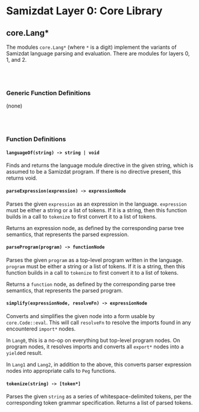 Samizdat Layer 0: Core Library
==============================

core.Lang*
----------

The modules `core.Lang*` (where `*` is a digit) implement the variants
of Samizdat language parsing and evaluation. There are modules for
layers 0, 1, and 2.

<br><br>
### Generic Function Definitions

(none)


<br><br>
### Function Definitions

#### `languageOf(string) -> string | void`

Finds and returns the language module directive in the given string,
which is assumed to be a Samizdat program. If there is no directive
present, this returns void.

#### `parseExpression(expression) -> expressionNode`

Parses the given `expression` as an expression in the language.
`expression` must be either a string or a list of tokens. If it is a string,
then this function builds in a call to `tokenize` to first convert it
to a list of tokens.

Returns an expression node, as defined by the corresponding parse tree
semantics, that represents the parsed expression.

#### `parseProgram(program) -> functionNode`

Parses the given `program` as a top-level program written in the language.
`program` must be either a string or a list of tokens. If it is a string,
then this function builds in a call to `tokenize` to first convert it to a
list of tokens.

Returns a `function` node, as defined by the corresponding parse tree
semantics, that represents the parsed program.

#### `simplify(expressionNode, resolveFn) -> expressionNode`

Converts and simplifies the given node into a form usable by
`core.Code::eval`. This will call `resolveFn` to resolve the imports
found in any encountered `import*` nodes.

In `Lang0`, this is a no-op on everything but top-level program nodes.
On program nodes, it resolves imports and converts all `export*`
nodes into a `yield`ed result.

In `Lang1` and `Lang2`, in addition to the above, this converts parser
expression nodes into appropriate calls to `Peg` functions.

#### `tokenize(string) -> [token*]`

Parses the given `string` as a series of whitespace-delimited tokens, per the
corresponding token grammar specification. Returns a list of parsed tokens.
